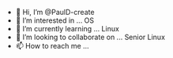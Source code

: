 - 👋 Hi, I’m @PaulD-create
- 👀 I’m interested in ... OS
- 🌱 I’m currently learning ... Linux
- 💞️ I’m looking to collaborate on ... Senior Linux
- 📫 How to reach me ...

<!---
PaulD-create/PaulD-create is a ✨ special ✨ repository because its `README.md` (this file) appears on your GitHub profile.
You can click the Preview link to take a look at your changes.
--->
